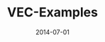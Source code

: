 ﻿---
title: VEC-Examples
toc: false
type: specs
layout:  package
date: "2014-07-01"
draft: false
specification: VEC
version: 1.1.1
documentType: "Recommendation"
elementType:  Package
menu:
  VEC-1.1.1:    
    identifier: vec-examples
    weight:  

# Prev/next pager order (if `docs_section_pager` enabled in `params.toml`)
weight: 
---
